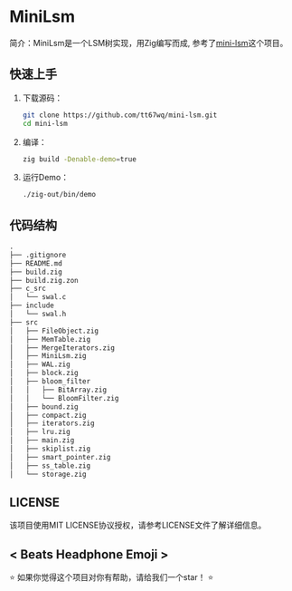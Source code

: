 # MiniLsm

简介：MiniLsm是一个LSM树实现，用Zig编写而成, 参考了[mini-lsm](https://skyzh.github.io/mini-lsm/00-preface.html)这个项目。

## 快速上手

1. 下载源码：
   ```bash
   git clone https://github.com/tt67wq/mini-lsm.git
   cd mini-lsm
   ```
2. 编译：
   ```bash
   zig build -Denable-demo=true
   ```
3. 运行Demo：
   ```bash
   ./zig-out/bin/demo
   ```

## 代码结构

```markdown
.
├── .gitignore
├── README.md
├── build.zig
├── build.zig.zon
├── c_src
│   └── swal.c
├── include
│   └── swal.h
├── src
│   ├── FileObject.zig
│   ├── MemTable.zig
│   ├── MergeIterators.zig
│   ├── MiniLsm.zig
│   ├── WAL.zig
│   ├── block.zig
│   ├── bloom_filter
│   │   ├── BitArray.zig
│   │   └── BloomFilter.zig
│   ├── bound.zig
│   ├── compact.zig
│   ├── iterators.zig
│   ├── lru.zig
│   ├── main.zig
│   ├── skiplist.zig
│   ├── smart_pointer.zig
│   ├── ss_table.zig
│   └── storage.zig
```

## LICENSE

该项目使用MIT LICENSE协议授权，请参考LICENSE文件了解详细信息。

## < Beats Headphone Emoji >

⭐ 如果你觉得这个项目对你有帮助，请给我们一个star！ ⭐
